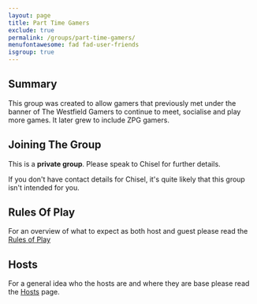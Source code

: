 ```yaml
---
layout: page
title: Part Time Gamers
exclude: true
permalink: /groups/part-time-gamers/
menufontawesome: fad fad-user-friends
isgroup: true
---
```


## Summary

This group was created to allow gamers that previously met under the banner of
The Westfield Gamers to continue to meet, socialise and play more games. It
later grew to include ZPG gamers.

## Joining The Group

This is a **private group**. Please speak to Chisel for further details.

If you don't have contact details for Chisel, it's quite likely that this group isn't intended for you.

## Rules Of Play

For an overview of what to expect as both host and guest please read the
[Rules of Play<small><i class="fad fa-external-link"></i></small>](/groups/part-time-gamers/rules-of-play/)

## Hosts

For a general idea who the hosts are and where they are base please read the
[Hosts](/groups/part-time-gamers/hosts/) page.
